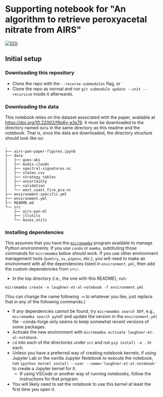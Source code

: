 # Supporting notebook for "An algorithm to retrieve peroxyacetal nitrate from AIRS"

[![DOI](https://zenodo.org/badge/975002133.svg)](https://doi.org/10.5281/zenodo.15305278)

## Initial setup

### Downloading this repository

- Clone the repo with the `--recurse-submodules` flag, or
- Clone the repo as normal and run `git submodule update --init --recursive` inside it afterwards.

### Downloading the data

This notebook relies on the dataset associated with the paper, available at https://doi.org/10.22002/f6p6y-e3s79.
It must be downloaded to the directory named `data` in the same directory as this readme and the notebook.
That is, once the data are downloaded, the directory structure should look like so:

```
.
├── airs-pan-paper-figures.ipynb
├── data
│   ├── goes-abi
│   ├── modis-clouds
│   ├── spectral-signatures.nc
│   ├── states.csv
│   ├── strategy_tables
│   ├── uncertainty
│   ├── validation
│   └── west_coast_fire_pca.nc
├── environment-specific.yml
├── environment.yml
├── README.md
└── src
    ├── airs-pan-ml
    ├── jllutils
    └── muses_utils
```

### Installing dependencies

This assumes that you have the [`micromamba`](https://mamba.readthedocs.io/en/latest/installation/micromamba-installation.html) program available to manage Python environments.
If you use `conda` or `mamba`, subtituting those commands for `micromamba` below _should_ work.
If you use other environment management tools (`poetry`, `uv`, `pipenv`, etc.), you will need to make an environment with all the dependencies listed in `environment.yml`,
then add the custom dependencies from `src/`.

- In the top directory (i.e., the one with this README), run:
```
micromamba create -n laughner-et-al-notebook -f environment.yml
```
(You can change the name following `-n` to whatever you like, just replace that in any of the following commands.)
- If any dependencies cannot be found, try `micromamba search DEP`, e.g., `micromamba search pyhdf` and update the version in the `environment.yml` file -
conda-forge only seems to keep somewhat recent versions of some packages.
- Activate the new environment with `micromamba activate laughner-et-al-notebook`.
- `cd` into each of the directories under `src` and run `pip install -e .` in each.
- Unless you have a preferred way of creating notebook kernels, if using Jupyter Lab or the vanilla Jupyter Notebook to execute the notebook, run 
`ipython kernel install --user --name='laughner-et-al-notebook'` to create a Jupyter kernel for it.
    - If using VSCode or another way of running notebooks, follow the instructions for that program
- You will likely need to set the notebook to use this kernel at least the first time you open it.
